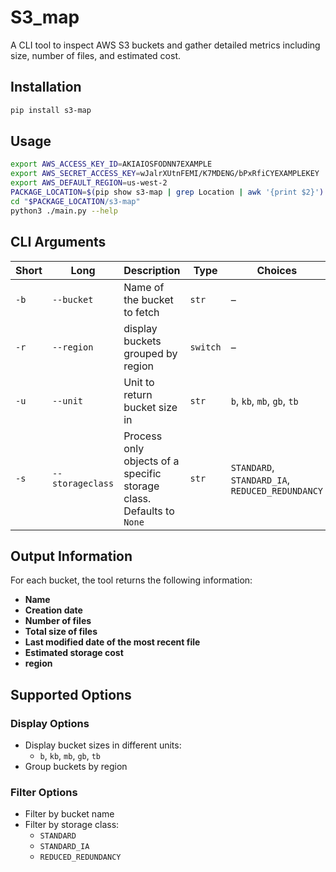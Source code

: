 # S3_map

A CLI tool to inspect AWS S3 buckets and gather detailed metrics including size, number of files, and estimated cost.

## Installation

```bash
pip install s3-map
```

## Usage

```bash
export AWS_ACCESS_KEY_ID=AKIAIOSFODNN7EXAMPLE
export AWS_SECRET_ACCESS_KEY=wJalrXUtnFEMI/K7MDENG/bPxRfiCYEXAMPLEKEY
export AWS_DEFAULT_REGION=us-west-2
PACKAGE_LOCATION=$(pip show s3-map | grep Location | awk '{print $2}')
cd "$PACKAGE_LOCATION/s3-map"
python3 ./main.py --help
```

## CLI Arguments

| Short | Long           | Description                                                                                       | Type   | Choices                                        | Default |
|-------|----------------|---------------------------------------------------------------------------------------------------|--------|------------------------------------------------|---------|
| `-b`  | `--bucket`     | Name of the bucket to fetch                                                                       | `str`  | –                                              | –       |
| `-r`  | `--region`     | display buckets grouped by region                      | `switch`  | –                                              | –       |
| `-u`  | `--unit`       | Unit to return bucket size in                                                                     | `str`  | `b`, `kb`, `mb`, `gb`, `tb`                    | `b`     |
| `-s`  | `--storageclass` | Process only objects of a specific storage class. Defaults to `None`                            | `str`  | `STANDARD`, `STANDARD_IA`, `REDUCED_REDUNDANCY` | `None`  |
## Output Information

For each bucket, the tool returns the following information:

- **Name**
- **Creation date**
- **Number of files**
- **Total size of files**
- **Last modified date of the most recent file**
- **Estimated storage cost**
- **region**

## Supported Options

### Display Options

- Display bucket sizes in different units:
  - `b`, `kb`, `mb`, `gb`, `tb`
- Group buckets by region

### Filter Options

- Filter by bucket name
- Filter by storage class:
  - `STANDARD`
  - `STANDARD_IA`
  - `REDUCED_REDUNDANCY`
